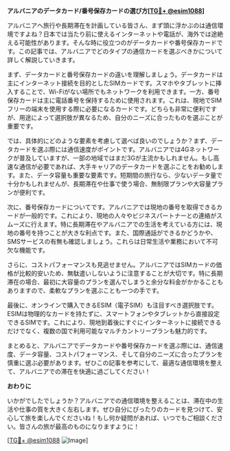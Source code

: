 **アルバニアのデータカード/番号保存カードの選び方[[TG💪+ @esim1088](https://t.me/s/esim1088)]**

アルバニアへ旅行や長期滞在を計画している皆さん、まず頭に浮かぶのは通信環境ですよね？日本では当たり前に使えるインターネットや電話が、海外では途絶える可能性があります。そんな時に役立つのがデータカードや番号保存カードです。この記事では、アルバニアでどのタイプの通信カードを選ぶべきかについて詳しく解説していきます。

まず、データカードと番号保存カードの違いを理解しましょう。データカードは主にインターネット接続を目的としたSIMカードです。スマホやタブレットに挿入することで、Wi-Fiがない場所でもネットワークを利用できます。一方、番号保存カードは主に電話番号を保持するために使用されます。これは、現地でSIMフリーの端末を使用する際に必要になるカードです。どちらも非常に便利ですが、用途によって選択肢が異なるため、自分のニーズに合ったものを選ぶことが重要です。

では、具体的にどのような要素を考慮して選べば良いのでしょうか？まず、データカードを選ぶ際には通信速度がポイントです。アルバニアでは4Gネットワークが普及していますが、一部の地域ではまだ3Gが主流かもしれません。もし高速な通信が必要であれば、大手キャリアのデータカードを選ぶことをお勧めします。また、データ容量も重要な要素です。短期間の旅行なら、少ないデータ量で十分かもしれませんが、長期滞在や仕事で使う場合、無制限プランや大容量プランが便利です。

次に、番号保存カードについてです。アルバニアでは現地の番号を取得できるカードが一般的です。これにより、現地の人々やビジネスパートナーとの連絡がスムーズに行えます。特に長期滞在やアルバニアでの生活を考えている方には、現地の番号を持つことが大きな利点です。また、国際通話ができるかどうかや、SMSサービスの有無も確認しましょう。これらは日常生活や業務において不可欠な機能です。

さらに、コストパフォーマンスも見逃せません。アルバニアではSIMカードの価格が比較的安いため、無駄遣いしないように注意することが大切です。特に長期滞在の場合、最初に大容量のプランを選んでしまうと余分な料金がかかることもありますので、柔軟なプランを選ぶことも一つの手です。

最後に、オンラインで購入できるESIM（電子SIM）も注目すべき選択肢です。ESIMは物理的なカードを持たずに、スマートフォンやタブレットから直接設定できるSIMです。これにより、現地到着後にすぐにインターネットに接続できるだけでなく、複数の国で利用可能なマルチカントリープランも魅力的です。

まとめると、アルバニアでデータカードや番号保存カードを選ぶ際には、通信速度、データ容量、コストパフォーマンス、そして自分のニーズに合ったプランを慎重に選ぶ必要があります。ぜひこの記事を参考にして、最適な通信環境を整えて、アルバニアでの滞在を快適に過ごしてください！

**おわりに**

いかがでしたでしょうか？アルバニアでの通信環境を整えることは、滞在中の生活や仕事の質を大きく左右します。ぜひ自分にぴったりのカードを見つけて、安心して旅を楽しんでくださいね！もし何か疑問があれば、いつでもご相談ください。皆さんの旅が最高のものになりますように！

[[TG💪+ @esim1088](https://t.me/s/esim1088) ![Image](https://i.postimg.cc/Y0z9fWf4/image.png)]